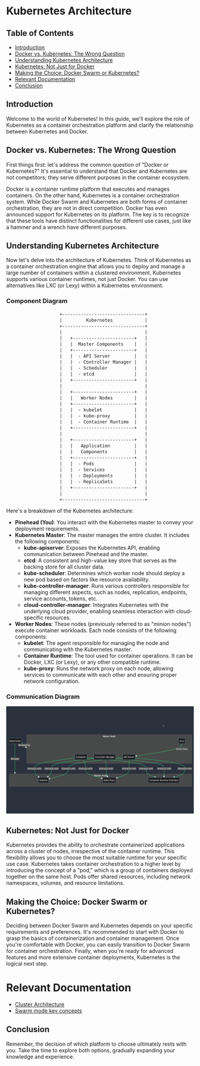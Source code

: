 # Kubernetes Architecture

## Table of Contents

- [Introduction](#introduction)
- [Docker vs. Kubernetes: The Wrong Question](#docker-vs-kubernetes-the-wrong-question)
- [Understanding Kubernetes Architecture](#understanding-kubernetes-architecture)
- [Kubernetes: Not Just for Docker](#kubernetes-not-just-for-docker)
- [Making the Choice: Docker Swarm or Kubernetes?](#making-the-choice-docker-swarm-or-kubernetes)
- [Relevant Documentation](#relevant-documentation)
- [Conclusion](#conclusion)

## Introduction

Welcome to the world of Kubernetes! In this guide, we'll explore the role of Kubernetes as a container orchestration platform and clarify the relationship between Kubernetes and Docker.

## Docker vs. Kubernetes: The Wrong Question

First things first: let's address the common question of "Docker or Kubernetes?" It's essential to understand that Docker and Kubernetes are not competitors; they serve different purposes in the container ecosystem.

Docker is a container runtime platform that executes and manages containers. On the other hand, Kubernetes is a container orchestration system. While Docker Swarm and Kubernetes are both forms of container orchestration, they are not in direct competition. Docker has even announced support for Kubernetes on its platform. The key is to recognize that these tools have distinct functionalities for different use cases, just like a hammer and a wrench have different purposes.

## Understanding Kubernetes Architecture

Now let's delve into the architecture of Kubernetes. Think of Kubernetes as a container orchestration engine that allows you to deploy and manage a large number of containers within a clustered environment. Kubernetes supports various container runtimes, not just Docker. You can use alternatives like LXC (or Lexy) within a Kubernetes environment.

### Component Diagram

```plaintext
                    +-------------------------------+
                    |         Kubernetes            |
                    +-------------------------------+
                    |                               |
                    |   +-----------------------+   |
                    |   |  Master Components    |   |
                    |   +-----------------------+   |
                    |   |  - API Server         |   |
                    |   |  - Controller Manager |   |
                    |   |  - Scheduler          |   |
                    |   |  - etcd               |   |
                    |   +-----------------------+   |
                    |                               |
                    |   +-----------------------+   |
                    |   |   Worker Nodes        |   |
                    |   +-----------------------+   |
                    |   |  - kubelet            |   |
                    |   |  - kube-proxy         |   |
                    |   |  - Container Runtime  |   |
                    |   +-----------------------+   |
                    |                               |
                    |   +-----------------------+   |
                    |   |   Application         |   |
                    |   |   Components          |   |
                    |   +-----------------------+   |
                    |   |  - Pods               |   |
                    |   |  - Services           |   |
                    |   |  - Deployments        |   |
                    |   |  - ReplicaSets        |   |
                    |   +-----------------------+   |
                    |                               |
                    +-------------------------------+
```

Here's a breakdown of the Kubernetes architecture:

- **Pinehead (You)**: You interact with the Kubernetes master to convey your deployment requirements.
- **Kubernetes Master**: The master manages the entire cluster. It includes the following components:
    - **kube-apiserver**: Exposes the Kubernetes API, enabling communication between Pinehead and the master.
    - **etcd**: A consistent and high-value key store that serves as the backing store for all cluster data.
    - **kube-scheduler**: Determines which worker node should deploy a new pod based on factors like resource availability.
    - **kube-controller-manager**: Runs various controllers responsible for managing different aspects, such as nodes, replication, endpoints, service accounts, tokens, etc.
    - **cloud-controller-manager**: Integrates Kubernetes with the underlying cloud provider, enabling seamless interaction with cloud-specific resources.
- **Worker Nodes**: These nodes (previously referred to as "minion nodes") execute container workloads. Each node consists of the following components:
    - **kubelet**: The agent responsible for managing the node and communicating with the Kubernetes master.
    - **Container Runtime**: The tool used for container operations. It can be Docker, LXC (or Lexy), or any other compatible runtime.
    - **kube-proxy**: Runs the network proxy on each node, allowing services to communicate with each other and ensuring proper network configuration.

### Communication Diagram

![k8s](images/k8s-01.png)

## Kubernetes: Not Just for Docker

Kubernetes provides the ability to orchestrate containerized applications across a cluster of nodes, irrespective of the container runtime. This flexibility allows you to choose the most suitable runtime for your specific use case. Kubernetes takes container orchestration to a higher level by introducing the concept of a "pod," which is a group of containers deployed together on the same host. Pods offer shared resources, including network namespaces, volumes, and resource limitations.

## Making the Choice: Docker Swarm or Kubernetes?

Deciding between Docker Swarm and Kubernetes depends on your specific requirements and preferences. It's recommended to start with Docker to grasp the basics of containerization and container management. Once you're comfortable with Docker, you can easily transition to Docker Swarm for container orchestration. Finally, when you're ready for advanced features and more extensive container deployments, Kubernetes is the logical next step.

# Relevant Documentation

- [Cluster Architecture](https://kubernetes.io/docs/concepts/architecture/)
- [Swarm mode key concepts](https://docs.docker.com/engine/swarm/key-concepts/)

## Conclusion

Remember, the decision of which platform to choose ultimately rests with you. Take the time to explore both options, gradually expanding your knowledge and experience.